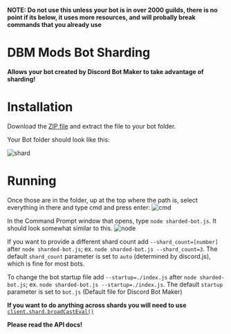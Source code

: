 
**NOTE: Do not use this unless your bot is in over 2000 guilds, there is no point if its below, it uses more resources, and will probally break commands that you already use**

# DBM Mods Bot Sharding

**Allows your bot created by Discord Bot Maker to take advantage of sharding!**


Installation
====
Download the [ZIP file](https://downgit.github.io/#/home?url=https://github.com/dbm-network/custom-files/blob/master/Bot%20Sharder/sharded-bot.js) and extract the file to your bot folder.

Your Bot folder should look like this:

![shard](https://i.imgur.com/sHqbJjV.png)


Running
====

Once those are in the folder, up at the top where the path is, select everything in there and type cmd and press enter:
![cmd](https://i.imgur.com/XWKxwob.png)



In the Command Prompt window that opens, type `node sharded-bot.js`. It should look somewhat similar to this.
![node](https://i.imgur.com/AKuzOrR.png)


If you want to provide a different shard count add `--shard_count=[number]` after `node sharded-bot.js`; ex. `node sharded-bot.js --shard_count=3`.
The default `shard_count` parameter is set to `auto` (determined by discord.js), which is fine for most bots.

To change the bot startup file add `--startup=./index.js` after `node sharded-bot.js`; ex. `node sharded-bot.js --startup=./index.js`.
The default `startup` parameter is set to `bot.js` (Default file for Discord Bot Maker)

**If you want to do anything across shards you will need to use** [`client.shard.broadCastEval()`](https://discord.js.org/#/docs/main/stable/class/ShardClientUtil?scrollTo=broadcastEval)

**Please read the API docs!**
